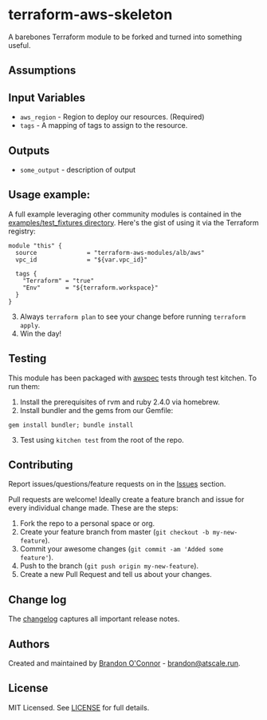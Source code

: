 # terraform-aws-skeleton
A barebones Terraform module to be forked and turned into something useful.

## Assumptions

## Input Variables
* `aws_region` - Region to deploy our resources. (Required)
* `tags` - A mapping of tags to assign to the resource.

## Outputs
* `some_output` - description of output

## Usage example:
A full example leveraging other community modules is contained in the [examples/test_fixtures directory](examples/test_fixtures). Here's the gist of using it via the Terraform registry:
```
module "this" {
  source              = "terraform-aws-modules/alb/aws"
  vpc_id              = "${var.vpc_id}"

  tags {
    "Terraform" = "true"
    "Env"       = "${terraform.workspace}"
  }
}
```
3. Always `terraform plan` to see your change before running `terraform apply`.
4. Win the day!

## Testing
This module has been packaged with [awspec]('https://github.com/k1LoW/awspec') tests through test kitchen. To run them:
1. Install the prerequisites of rvm and ruby 2.4.0 via homebrew.
2. Install bundler and the gems from our Gemfile:
```
gem install bundler; bundle install
```
3. Test using `kitchen test` from the root of the repo.

## Contributing
Report issues/questions/feature requests on in the [Issues](https://github.com/run-at-scale/terraform-aws-skeleton/issues) section.

Pull requests are welcome! Ideally create a feature branch and issue for every
individual change made. These are the steps:

1. Fork the repo to a personal space or org.
2. Create your feature branch from master (`git checkout -b my-new-feature`).
4. Commit your awesome changes (`git commit -am 'Added some feature'`).
5. Push to the branch (`git push origin my-new-feature`).
6. Create a new Pull Request and tell us about your changes.

## Change log
The [changelog](CHANGELOG.md) captures all important release notes.

## Authors
Created and maintained by [Brandon O'Connor](https://github.com/brandoconnor) - brandon@atscale.run.

## License
MIT Licensed. See [LICENSE](LICENSE) for full details.
